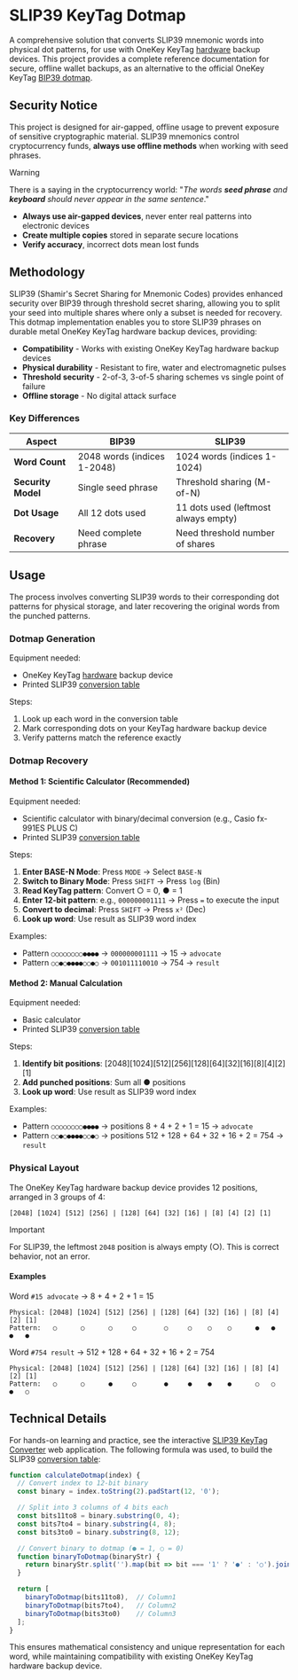 # SLIP39 KeyTag Dotmap

A comprehensive solution that converts SLIP39 mnemonic words into physical dot patterns, for use with OneKey KeyTag [hardware](https://onekey.so/products/onekey-keytag/) backup devices. This project provides a complete reference documentation for secure, offline wallet backups, as an alternative to the official OneKey KeyTag [BIP39 dotmap](https://github.com/OneKeyHQ/bip39-dotmap).

## Security Notice

This project is designed for air-gapped, offline usage to prevent exposure of sensitive cryptographic material. SLIP39 mnemonics control cryptocurrency funds, **always use offline methods** when working with seed phrases.

> [!WARNING]
> There is a saying in the cryptocurrency world: "_The words **seed phrase** and **keyboard** should never appear in the same sentence_."
>
> - **Always use air-gapped devices**, never enter real patterns into electronic devices
> - **Create multiple copies** stored in separate secure locations
> - **Verify accuracy**, incorrect dots mean lost funds

## Methodology

SLIP39 (Shamir's Secret Sharing for Mnemonic Codes) provides enhanced security over BIP39 through threshold secret sharing, allowing you to split your seed into multiple shares where only a subset is needed for recovery. This dotmap implementation enables you to store SLIP39 phrases on durable metal OneKey KeyTag hardware backup devices, providing:

- **Compatibility** - Works with existing OneKey KeyTag hardware backup devices
- **Physical durability** - Resistant to fire, water and electromagnetic pulses
- **Threshold security** - 2-of-3, 3-of-5 sharing schemes vs single point of failure
- **Offline storage** - No digital attack surface

### Key Differences

| Aspect | BIP39 | SLIP39 |
|--------|-------|--------|
| **Word Count** | 2048 words (indices 1-2048) | 1024 words (indices 1-1024) |
| **Security Model** | Single seed phrase | Threshold sharing (M-of-N) |
| **Dot Usage** | All 12 dots used | 11 dots used (leftmost always empty) |
| **Recovery** | Need complete phrase | Need threshold number of shares |

## Usage

The process involves converting SLIP39 words to their corresponding dot patterns for physical storage, and later recovering the original words from the punched patterns.

### Dotmap Generation

Equipment needed:

- OneKey KeyTag [hardware](https://onekey.so/products/onekey-keytag/) backup device
- Printed SLIP39 [conversion table](docs/dotmap.md)

Steps:

1. Look up each word in the conversion table
2. Mark corresponding dots on your KeyTag hardware backup device
3. Verify patterns match the reference exactly

### Dotmap Recovery

#### Method 1: Scientific Calculator (Recommended)

Equipment needed:

- Scientific calculator with binary/decimal conversion (e.g., Casio fx-991ES PLUS C)
- Printed SLIP39 [conversion table](docs/dotmap.md)

Steps:

1. **Enter BASE-N Mode**: Press `MODE` → Select `BASE-N`
2. **Switch to Binary Mode**: Press `SHIFT` → Press `log` (Bin)
3. **Read KeyTag pattern**: Convert ○ = 0, ● = 1
4. **Enter 12-bit pattern**: e.g., `000000001111` → Press `=` to execute the input
5. **Convert to decimal**: Press `SHIFT` → Press `x²` (Dec)
6. **Look up word**: Use result as SLIP39 word index

Examples:

- Pattern `○○○○○○○○●●●●` → `000000001111` → 15 → `advocate`
- Pattern `○○●○●●●●○○●○` → `001011110010` → 754 → `result`

#### Method 2: Manual Calculation

Equipment needed:

- Basic calculator
- Printed SLIP39 [conversion table](docs/dotmap.md)

Steps:

1. **Identify bit positions**: [2048][1024][512][256][128][64][32][16][8][4][2][1]
2. **Add punched positions**: Sum all ● positions
3. **Look up word**: Use result as SLIP39 word index

Examples:

- Pattern `○○○○○○○○●●●●` → positions 8 + 4 + 2 + 1 = 15 → `advocate`
- Pattern `○○●○●●●●○○●○` → positions 512 + 128 + 64 + 32 + 16 + 2 = 754 → `result`

### Physical Layout

The OneKey KeyTag hardware backup device provides 12 positions, arranged in 3 groups of 4:

```
[2048] [1024] [512] [256] | [128] [64] [32] [16] | [8] [4] [2] [1]
```

> [!IMPORTANT]
> For SLIP39, the leftmost `2048` position is always empty (○). This is correct behavior, not an error.

#### Examples

Word `#15 advocate` → 8 + 4 + 2 + 1 = 15

```
Physical: [2048] [1024] [512] [256] | [128] [64] [32] [16] | [8] [4] [2] [1]
Pattern:   ○      ○      ○     ○       ○     ○    ○    ○      ●   ●   ●   ●
```

Word `#754 result` → 512 + 128 + 64 + 32 + 16 + 2 = 754

```
Physical: [2048] [1024] [512] [256] | [128] [64] [32] [16] | [8] [4] [2] [1]
Pattern:   ○      ○      ●     ○       ●     ●    ●    ●      ○   ○   ●   ○
```

## Technical Details

For hands-on learning and practice, see the interactive [SLIP39 KeyTag Converter](converter) web application. The following formula was used, to build the SLIP39 [conversion table](docs/dotmap.md):

```javascript
function calculateDotmap(index) {
  // Convert index to 12-bit binary
  const binary = index.toString(2).padStart(12, '0');

  // Split into 3 columns of 4 bits each
  const bits11to8 = binary.substring(0, 4);
  const bits7to4 = binary.substring(4, 8);
  const bits3to0 = binary.substring(8, 12);

  // Convert binary to dotmap (● = 1, ○ = 0)
  function binaryToDotmap(binaryStr) {
    return binaryStr.split('').map(bit => bit === '1' ? '●' : '○').join('');
  }

  return [
    binaryToDotmap(bits11to8),  // Column1
    binaryToDotmap(bits7to4),   // Column2  
    binaryToDotmap(bits3to0)    // Column3
  ];
}
```

This ensures mathematical consistency and unique representation for each word, while maintaining compatibility with existing OneKey KeyTag hardware backup device.
